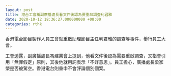 ```yaml
---
layout: post
title: 港台工會稱副廣播處長看文件後認為要重啟調查利君雅
date: 2020-10-12 18:36:27.000000000 +08:00
categories: rthk
---
```


香港電台節目製作人員工會就重啟助理節目主任利君雅的調查等事件，舉行員工大會。

工會透露，副廣播處長馮建業會上提到，他看文件後認為需要重啟調查，又指會引用「無罪假定」原則，其後他就用詞表示「不好意思」。員工擔心，廣播處長梁家榮是否被駕空。香港電台則重申不會評論個別個案。
